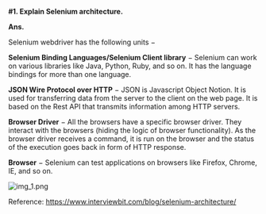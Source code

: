 **#1.	Explain Selenium architecture.**

**Ans.**

Selenium webdriver has the following units −

**Selenium Binding Languages/Selenium Client library** − Selenium can work on various libraries like Java, Python, Ruby, and so on. It has the language bindings for more than one language.

**JSON Wire Protocol over HTTP** − JSON is Javascript Object Notion. It is used for transferring data from the server to the client on the web page. It is based on the Rest API that transmits information among HTTP servers.

**Browser Driver** − All the browsers have a specific browser driver. They interact with the browsers (hiding the logic of browser functionality). As the browser driver receives a command, it is run on the browser and the status of the execution goes back in form of HTTP response.

**Browser** − Selenium can test applications on browsers like Firefox, Chrome, IE, and so on.

![img_1.png](SeleniumArchitecture.png)

Reference: https://www.interviewbit.com/blog/selenium-architecture/



